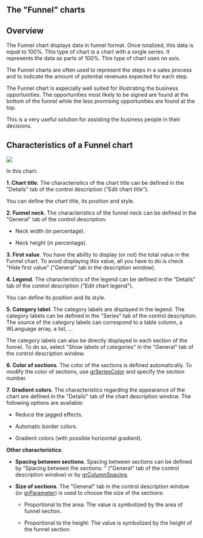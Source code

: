 
## The "Funnel" charts
			

<a name="NOTE1"></a>
<a name="NOTE1_1"></a>


## Overview
<a name="overview_ELTTEXTE000144"></a>
The Funnel chart displays data in funnel format. Once totalized, this data is equal to 100%. This type of chart is a chart with a single series. It represents the data as parts of 100%. This type of chart uses no axis.

The Funnel charts are often used to represent the steps in a sales process and to indicate the amount of potential revenues expected for each step. 

The Funnel chart is especially well suited for illustrating the business opportunities. The opportunities most likely to be signed are found at the bottom of the funnel while the less promising opportunities are found at the top. 

This is a very useful solution for assisting the business people in their decisions. 



<a name="NOTE2"></a>
<a name="NOTE2_1"></a>


## Characteristics of a Funnel chart
<a name="characteristics_funnel_chart_ELTTEXTE000168"></a>

![](https://doc.pcsoft.fr/en-US/images/image.awp?langid=3&name=genEntonnoir.gif&type=thumb)


In this chart:

**1. Chart title**. The characteristics of the chart title can be defined in the "Details" tab of the control description ("Edit chart title").

You can define the chart title, its position and style.

**2. Funnel neck**. The characteristics of the funnel neck can be defined in the "General" tab of the control description: 

- Neck width (in percentage). 

- Neck height (in percentage). 




**3. First value**. You have the ability to display (or not) the total value in the Funnel chart. To avoid displaying this value, all you have to do is check "Hide first value" ("General" tab in the description window).  

**4. Legend**. The characteristics of the legend can be defined in the "Details" tab of the control description ("Edit chart legend").

You can define its position and its style.

**5. Category label**. The category labels are displayed in the legend. The category labels can be defined in the "Series" tab of the control description. The source of the category labels can correspond to a table column, a WLanguage array, a list, ... 

The category labels can also be directly displayed in each section of the funnel. To do so, select "Show labels of categories" in the "General" tab of the control description window. 

**6. Color of sections**. The color of the sections is defined automatically. To modify the color of sections, use [grSeriesColor](../WDLang3/3042013.md) and specify the section number. 

**7. Gradient colors**. The characteristics regarding the appearance of the chart are defined in the "Details" tab of the chart description window. The following options are available:

- Reduce the jagged effects.

- Automatic border colors.

- Gradient colors (with possible horizontal gradient).




**Other characteristics**: 

- **Spacing between sections**. Spacing between sections can be defined by "Spacing between the sections: " ("General" tab of the control description window) or by [grColumnSpacing](../WDLang3/3042014.md). 

- **Size of sections**. The "General" tab in the control description window (or [grParameter](../WDLang3/1000018337.md)) is used to choose the size of the sections: 

	- Proportional to the area: The value is symbolized by the area of funnel section.

	- Proportional to the height: The value is symbolized by the height of the funnel section. 








